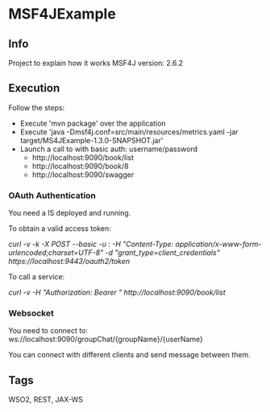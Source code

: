 # MSF4JExample

## Info

Project to explain how it works MSF4J version: 2.6.2

## Execution

Follow the steps:
- Execute 'mvn package' over the application
- Execute 'java -Dmsf4j.conf=src/main/resources/metrics.yaml -jar target/MS4JExample-1.3.0-SNAPSHOT.jar'
- Launch a call to with basic auth: username/password
	- http://localhost:9090/book/list
	- http://localhost:9090/book/8
	- http://localhost:9090/swagger
	
### OAuth Authentication

You need a IS deployed and running. 

To obtain a valid access token: 

*curl -v -k -X POST --basic -u <OAuth Client Key>:<OAuth Client Secret> -H "Content-Type: application/x-www-form-urlencoded;charset=UTF-8" -d "grant_type=client_credentials" https://localhost:9443/oauth2/token*

To call a service:

*curl -v -H "Authorization: Bearer <OAuth Access token>" http://localhost:9090/book/list*

### Websocket

You need to connect to: ws://localhost:9090/groupChat/{groupName}/{userName}

You can connect with different clients and send message between them. 

## Tags

 WSO2, REST, JAX-WS
